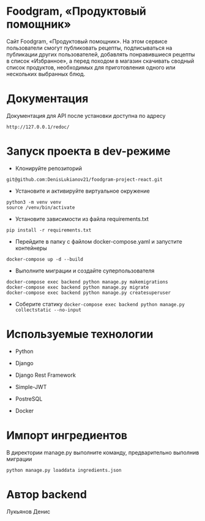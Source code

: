 # Foodgram, «Продуктовый помощник»

Cайт Foodgram, «Продуктовый помощник». На этом сервисе пользователи смогут публиковать рецепты, подписываться на публикации других пользователей, добавлять понравившиеся рецепты в список «Избранное», а перед походом в магазин скачивать сводный список продуктов, необходимых для приготовления одного или нескольких выбранных блюд.

# Документация

Документация для API после установки доступна по адресу
```
http://127.0.0.1/redoc/
```
# Запуск проекта в dev-режиме
- Клонируйте репозиторий
```
git@github.com:DenisLukianov21/foodgram-project-react.git
```
- Установите и активируйте виртуальное окружение
```
python3 -m venv venv
source /venv/bin/activate
```

- Установите зависимости из файла requirements.txt

``` pip install -r requirements.txt ```

- Перейдите в папку с файлом docker-compose.yaml и запустите контейнеры

``` docker-compose up -d --build ```
- Выполните миграции и создайте суперпользователя
```
docker-compose exec backend python manage.py makemigrations
docker-compose exec backend python manage.py migrate
docker-compose exec backend python manage.py createsuperuser
```
- Соберите статику
``` docker-compose exec backend python manage.py collectstatic --no-input ```

# Используемые технологии

- Python

- Django

- Django Rest Framework

- Simple-JWT

- PostreSQL

- Docker

# Импорт ингредиентов

В директории manage.py выполните команду, предварительно выполнив миграции
```
python manage.py loaddata ingredients.json
```

# Автор backend

Лукьянов Денис